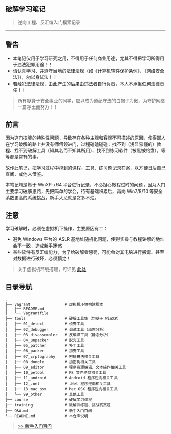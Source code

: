 ## 破解学习笔记

> 逆向工程、反汇编入门摸索记录

------

## 警告

- 本笔记仅用于学习研究之用，不得用于任何商业用途，尤其不得把学习所得用于违法犯罪用途！！
- 请认真学习、并遵守当地的法律法规（如《计算机软件保护条例》、《网络安全法》），勿以身试法！！
- 若触犯法律法规，由此产生的后果由违法者自行负责，本人不承担任何法律责任！！

> 所有献身于安全事业的同学，应以成为遵纪守法的白帽子为傲，为守护网络一篇净土而努力！！


## 前言

因为这门技能的特殊性问题，导致存在各种主观和客观不可描述的原因，使得鄙人在学习破解的路上并没有师傅领进门，过程磕磕碰碰：找不到（浅显易懂的）教程、找不到破解工具（知其名而不知其所用）、找不到练习软件（被黑被格盘），等等都是常有的事。

故作此笔记，把学习过程中挖到的课程、工具、练习题记录在案，以方便日后自己查阅、或他人借鉴。

本笔记均是基于 WinXP-x64 平台进行记录，不必担心教程过时的问题，因为入门主要学习破解思路，先把简单的学会，待有基础积累后，再向 Win7/8/10 等安全系数更高的系统挑战，新手大忌就是贪多不烂。


## 注意

学习破解时，必须在虚拟机下操作，主要原因有二：

- 避免 Windows 平台的 ASLR 基地址随机化问题，使得实操与教程讲解的地址会不一致，造成新手迷惑
- 某些软件有反汇编能力，为了给破解者惩罚，可能会对其电脑进行投毒、甚至对数据进行破坏，必须慎之！

> 关于虚拟机环境搭建，可详见 [此处](vm/)


## 目录导航

```
.
├── vagrant               # 虚拟机环境构建脚本
│   ├── README.md
│   └── Vagrantfile
├── tools                 # 破解工具集（均基于 WinXP）
│   ├── 01_detect         # 侦壳工具
│   ├── 02_debugger       # 调试工具（动态分析）
│   ├── 03_disassembler   # 反编译工具（静态分析）
│   ├── 04_unpacker       # 脱壳工具
│   ├── 05_patcher        # 补丁工具
│   ├── 06_packer         # 加壳工具
│   ├── 07_crptography    # 密码算法相关工具
│   ├── 08_dongle         # 加密狗相关工具
│   ├── 09_editor         # 程序资源编辑、文本操作相关工具
│   ├── 10_petool         # PE 文件逆向相关工具
│   ├── 11_android        # Android 程序逆向相关工具
│   ├── 12_.net           # .Net 程序逆向相关工具
│   ├── 13_mac_osx        # Mac OSX 程序逆向相关工具
│   └── 99_other          # 其他工具
├── course                # 破解学习课程
├── training              # 破解训练题、挑战赛赛题
├── Q&A.md                # 新手入门百问
└── README.md             # 本仓库说明
```


> [>> 新手入门百问](Q&A.md)
